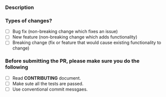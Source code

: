 <!-- Thank you for contributing! -->

### Description

<!-- Please insert your description here and provide especially info about the "what" this PR is solving -->

### Types of changes? <!-- (put an "X" next to an item) -->

- [ ] Bug fix (non-breaking change which fixes an issue)
- [ ] New feature (non-breaking change which adds functionality)
- [ ] Breaking change (fix or feature that would cause existing functionality to change)

### Before submitting the PR, please make sure you do the following

- [ ] Read **CONTRIBUTING** document.
- [ ] Make sute all the tests are passed.
- [ ] Use conventional commit messgaes.
